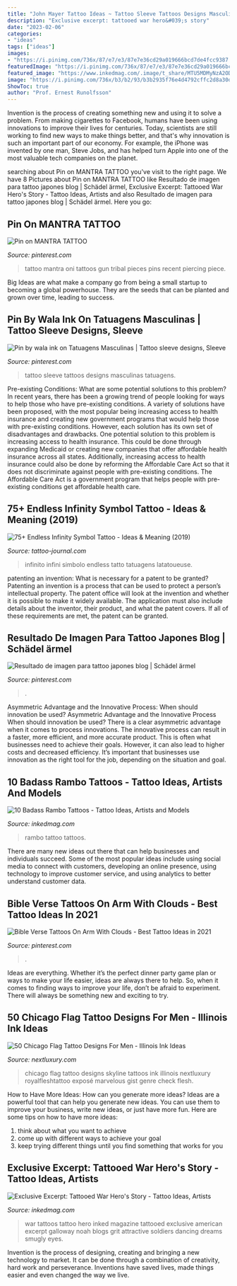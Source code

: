 ```yaml
---
title: "John Mayer Tattoo Ideas ~ Tattoo Sleeve Tattoos Designs Masculinas Tatuagens"
description: "Exclusive excerpt: tattooed war hero&#039;s story"
date: "2023-02-06"
categories:
- "ideas"
tags: ["ideas"]
images:
- "https://i.pinimg.com/736x/87/e7/e3/87e7e36cd29a019666bcd7de4fcc9387.jpg"
featuredImage: "https://i.pinimg.com/736x/87/e7/e3/87e7e36cd29a019666bcd7de4fcc9387.jpg"
featured_image: "https://www.inkedmag.com/.image/t_share/MTU5MDMyNzA2ODY0MTI5ODE2/noah_galloway_feature.jpg"
image: "https://i.pinimg.com/736x/b3/b2/93/b3b2935f76e4d4792cffc2d8a30d3e25.jpg"
ShowToc: true
author: "Prof. Ernest Runolfsson"
---
```



Invention is the process of creating something new and using it to solve a problem. From making cigarettes to Facebook, humans have been using innovations to improve their lives for centuries. Today, scientists are still working to find new ways to make things better, and that's why innovation is such an important part of our economy. For example, the iPhone was invented by one man, Steve Jobs, and has helped turn Apple into one of the most valuable tech companies on the planet.

	

		
searching about Pin on MANTRA TATTOO you've visit to the right page. We have 8 Pictures about Pin on MANTRA TATTOO like Resultado de imagen para tattoo japones blog | Schädel ärmel, Exclusive Excerpt: Tattooed War Hero&#039;s Story - Tattoo Ideas, Artists and also Resultado de imagen para tattoo japones blog | Schädel ärmel. Here you go:
		
    
## Pin On MANTRA TATTOO

<img loading=lazy src="https://i.pinimg.com/736x/ad/4e/df/ad4edfb0c7d0815ade296fb17b604a0d--mantra-tattoo-gun-tattoos.jpg" onerror="this.onerror=null;this.src='https://tse1.mm.bing.net/th?id=OIP.WmMyptn6RTYuIIjkDQyQ4gHaJ3&amp;pid=15.1';" alt="Pin on MANTRA TATTOO">

_Source: pinterest.com_

>tattoo mantra oni tattoos gun tribal pieces pins recent piercing piece. 

	

Big Ideas are what make a company go from being a small startup to becoming a global powerhouse. They are the seeds that can be planted and grown over time, leading to success.

    
## Pin By Wala Ink On Tatuagens Masculinas | Tattoo Sleeve Designs, Sleeve

<img loading=lazy src="https://i.pinimg.com/736x/87/e7/e3/87e7e36cd29a019666bcd7de4fcc9387.jpg" onerror="this.onerror=null;this.src='https://tse4.mm.bing.net/th?id=OIP.947zMZAjwZMMTXIStZejUwHaOc&amp;pid=15.1';" alt="Pin by wala ink on Tatuagens Masculinas | Tattoo sleeve designs, Sleeve">

_Source: pinterest.com_

>tattoo sleeve tattoos designs masculinas tatuagens. 

	

Pre-existing Conditions: What are some potential solutions to this problem?
In recent years, there has been a growing trend of people looking for ways to help those who have pre-existing conditions. A variety of solutions have been proposed, with the most popular being increasing access to health insurance and creating new government programs that would help those with pre-existing conditions. However, each solution has its own set of disadvantages and drawbacks. One potential solution to this problem is increasing access to health insurance. This could be done through expanding Medicaid or creating new companies that offer affordable health insurance across all states. Additionally, increasing access to health insurance could also be done by reforming the Affordable Care Act so that it does not discriminate against people with pre-existing conditions. The Affordable Care Act is a government program that helps people with pre-existing conditions get affordable health care.

    
## 75+ Endless Infinity Symbol Tattoo - Ideas &amp; Meaning (2019)

<img loading=lazy src="https://tattoo-journal.com/wp-content/uploads/2015/08/infinity-tattoo-39.jpg" onerror="this.onerror=null;this.src='https://tse4.mm.bing.net/th?id=OIP.LuH7aTEKOHr7aef5edTVMQHaHa&amp;pid=15.1';" alt="75+ Endless Infinity Symbol Tattoo - Ideas &amp; Meaning (2019)">

_Source: tattoo-journal.com_

>infinito infini simbolo endless tatto tatuagens latatoueuse. 

	

patenting an invention: What is necessary for a patent to be granted?
Patenting an invention is a process that can be used to protect a person’s intellectual property. The patent office will look at the invention and whether it is possible to make it widely available. The application must also include details about the inventor, their product, and what the patent covers. If all of these requirements are met, the patent can be granted.

    
## Resultado De Imagen Para Tattoo Japones Blog | Schädel ärmel

<img loading=lazy src="https://i.pinimg.com/736x/b3/b2/93/b3b2935f76e4d4792cffc2d8a30d3e25.jpg" onerror="this.onerror=null;this.src='https://tse1.mm.bing.net/th?id=OIP.BiTKvtO9Fl7SYUOJAaDHlAHaJ4&amp;pid=15.1';" alt="Resultado de imagen para tattoo japones blog | Schädel ärmel">

_Source: pinterest.com_

>. 

	

Asymmetric Advantage and the Innovative Process: When should innovation be used?
Asymmetric Advantage and the Innovative Process
When should innovation be used? There is a clear asymmetric advantage when it comes to process innovations. The innovative process can result in a faster, more efficient, and more accurate product. This is often what businesses need to achieve their goals. However, it can also lead to higher costs and decreased efficiency. It’s important that businesses use innovation as the right tool for the job, depending on the situation and goal.

    
## 10 Badass Rambo Tattoos - Tattoo Ideas, Artists And Models

<img loading=lazy src="https://www.inkedmag.com/.image/t_share/MTY2NzAwOTg2NTY2NDUyMjc5/rambo-tattoos-fb.jpg" onerror="this.onerror=null;this.src='https://tse4.mm.bing.net/th?id=OIP.XFX_XJINs2jVXLibjWUzFAHaD4&amp;pid=15.1';" alt="10 Badass Rambo Tattoos - Tattoo Ideas, Artists and Models">

_Source: inkedmag.com_

>rambo tattoo tattoos. 

	

There are many new ideas out there that can help businesses and individuals succeed. Some of the most popular ideas include using social media to connect with customers, developing an online presence, using technology to improve customer service, and using analytics to better understand customer data.

    
## Bible Verse Tattoos On Arm With Clouds - Best Tattoo Ideas In 2021

<img loading=lazy src="https://i.pinimg.com/736x/21/6b/90/216b90da2a3fc9f4c3c66729ff07fa2c.jpg" onerror="this.onerror=null;this.src='https://tse3.mm.bing.net/th?id=OIP.-rIFArMO0-wZ_cHW90ZhDgHaHa&amp;pid=15.1';" alt="Bible Verse Tattoos On Arm With Clouds - Best Tattoo Ideas in 2021">

_Source: pinterest.com_

>. 

	

Ideas are everything. Whether it’s the perfect dinner party game plan or ways to make your life easier, ideas are always there to help. So, when it comes to finding ways to improve your life, don’t be afraid to experiment. There will always be something new and exciting to try.

    
## 50 Chicago Flag Tattoo Designs For Men - Illinois Ink Ideas

<img loading=lazy src="http://nextluxury.com/wp-content/uploads/guys-simple-chicago-flag-with-black-ink-sykline-bicep-tattoos.jpg" onerror="this.onerror=null;this.src='https://tse2.mm.bing.net/th?id=OIP.siC2ko7bhNtFECuxBXDz7gHaHa&amp;pid=15.1';" alt="50 Chicago Flag Tattoo Designs For Men - Illinois Ink Ideas">

_Source: nextluxury.com_

>chicago flag tattoo designs skyline tattoos ink illinois nextluxury royalfleshtattoo exposé marvelous gist genre check flesh. 

	

How to Have More Ideas: How can you generate more ideas?
Ideas are a powerful tool that can help you generate new ideas. You can use them to improve your business, write new ideas, or just have more fun. Here are some tips on how to have more ideas: 
1. think about what you want to achieve 
2. come up with different ways to achieve your goal 
3. keep trying different things until you find something that works for you 

    
## Exclusive Excerpt: Tattooed War Hero&#039;s Story - Tattoo Ideas, Artists

<img loading=lazy src="https://www.inkedmag.com/.image/t_share/MTU5MDMyNzA2ODY0MTI5ODE2/noah_galloway_feature.jpg" onerror="this.onerror=null;this.src='https://tse1.mm.bing.net/th?id=OIP.lwa8yyCUN9FXJBOrW4I_DAHaHa&amp;pid=15.1';" alt="Exclusive Excerpt: Tattooed War Hero&#039;s Story - Tattoo Ideas, Artists">

_Source: inkedmag.com_

>war tattoos tattoo hero inked magazine tattooed exclusive american excerpt galloway noah blogs grit attractive soldiers dancing dreams smugly eyes. 

	

Invention is the process of designing, creating and bringing a new technology to market. It can be done through a combination of creativity, hard work and perseverance. Inventions have saved lives, made things easier and even changed the way we live.

